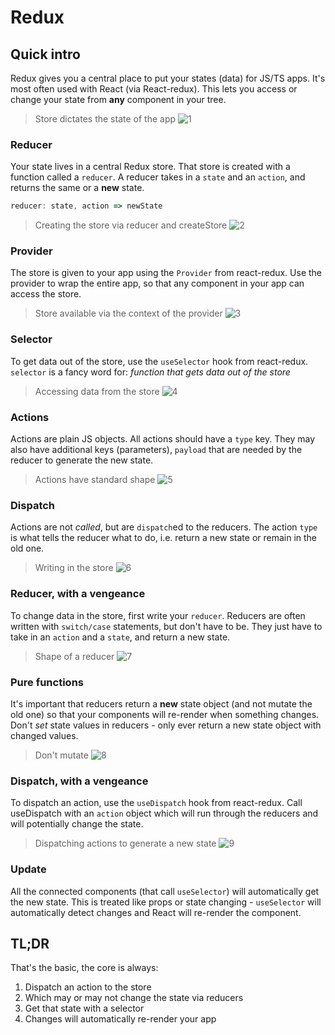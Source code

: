 # Redux

## Quick intro

Redux gives you a central place to put your states (data) for JS/TS apps. 
It's most often used with React (via React-redux).
This lets you access or change your state from **any** component in your tree.
> Store dictates the state of the app
![1](../assets/1.jpg)

### Reducer
Your state lives in a central Redux store. 
That store is created with a function called a ```reducer```. 
A reducer takes in a `state` and an `action`, and returns the same or a **new** state.
```js
reducer: state, action => newState
```
> Creating the store via reducer and createStore
![2](../assets/2.jpg)

### Provider
The store is given to your app using the `Provider` from react-redux. 
Use the provider to wrap the entire app, so that any component in your app can access the store.
> Store available via the context of the provider
![3](../assets/3.jpg)

### Selector
To get data out of the store, use the `useSelector` hook from react-redux. `selector` is a fancy word for: _function that gets data out of the store_
> Accessing data from the store
![4](../assets/4.jpg)

### Actions
Actions are plain JS objects. All actions should have a `type` key. They may also have additional keys (parameters), `payload` that are needed by the reducer to generate the new state.
> Actions have standard shape
![5](../assets/5.jpg)

### Dispatch
Actions are not _called_, but are `dispatch`ed to the reducers. The action `type` is what tells the reducer what to do, i.e. return a new state or remain in the old one.
> Writing in the store
![6](../assets/6.jpg)

### Reducer, with a vengeance
To change data in the store, first write your `reducer`.
Reducers are often written with `switch/case` statements, but don't have to be. They just have to take in an `action` and a `state`, and return a new state.
> Shape of a reducer
![7](../assets/7.jpg)

### Pure functions
It's important that reducers return a **new** state object (and not mutate the old one) so that your components will re-render when something changes.
Don't _set_ state values in reducers - only ever return a new state object with changed values.
> Don't mutate
![8](../assets/8.jpg)

### Dispatch, with a vengeance
To dispatch an action, use the `useDispatch` hook from react-redux. 
Call useDispatch with an `action` object which will run through the reducers and will potentially change the state.
> Dispatching actions to generate a new state
![9](../assets/9.jpg)

### Update
All the connected components (that call `useSelector`) will automatically get the new state. This is treated like props or state changing - `useSelector` will automatically detect changes and React will re-render the component.

## TL;DR

That's the basic, the core is always:

1.  Dispatch an action to the store
2.  Which may or may not change the state via reducers
3.  Get that state with a selector
4.  Changes will automatically re-render your app

